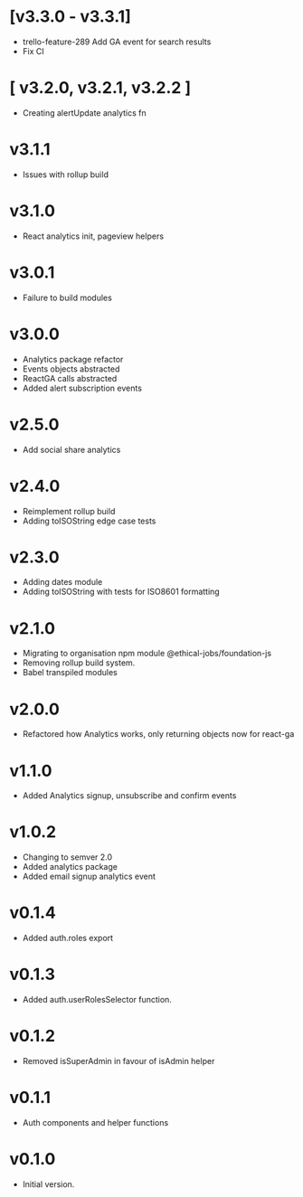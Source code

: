 # [v3.3.0 - v3.3.1]

- trello-feature-289 Add GA event for search results
- Fix CI

# [ v3.2.0, v3.2.1, v3.2.2 ]

- Creating alertUpdate analytics fn

# v3.1.1

- Issues with rollup build

# v3.1.0

- React analytics init, pageview helpers

# v3.0.1

- Failure to build modules

# v3.0.0

- Analytics package refactor
- Events objects abstracted
- ReactGA calls abstracted
- Added alert subscription events

# v2.5.0

- Add social share analytics

# v2.4.0

- Reimplement rollup build
- Adding toISOString edge case tests

# v2.3.0

- Adding dates module
- Adding toISOString with tests for ISO8601 formatting

# v2.1.0

- Migrating to organisation npm module @ethical-jobs/foundation-js
- Removing rollup build system.
- Babel transpiled modules

# v2.0.0

- Refactored how Analytics works, only returning objects now for react-ga

# v1.1.0

- Added Analytics signup, unsubscribe and confirm events

# v1.0.2

- Changing to semver 2.0
- Added analytics package
- Added email signup analytics event

# v0.1.4

- Added auth.roles export

# v0.1.3

- Added auth.userRolesSelector function.

# v0.1.2

- Removed isSuperAdmin in favour of isAdmin helper

# v0.1.1

- Auth components and helper functions

# v0.1.0

- Initial version.
